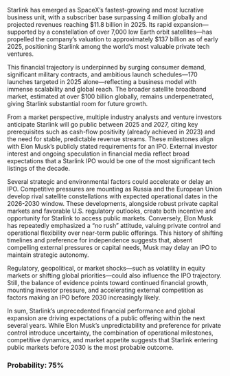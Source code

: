 Starlink has emerged as SpaceX’s fastest-growing and most lucrative business unit, with a subscriber base surpassing 4 million globally and projected revenues reaching $11.8 billion in 2025. Its rapid expansion—supported by a constellation of over 7,000 low Earth orbit satellites—has propelled the company’s valuation to approximately $137 billion as of early 2025, positioning Starlink among the world’s most valuable private tech ventures.

This financial trajectory is underpinned by surging consumer demand, significant military contracts, and ambitious launch schedules—170 launches targeted in 2025 alone—reflecting a business model with immense scalability and global reach. The broader satellite broadband market, estimated at over $100 billion globally, remains underpenetrated, giving Starlink substantial room for future growth.

From a market perspective, multiple industry analysts and venture investors anticipate Starlink will go public between 2025 and 2027, citing key prerequisites such as cash-flow positivity (already achieved in 2023) and the need for stable, predictable revenue streams. These milestones align with Elon Musk’s publicly stated requirements for an IPO. External investor interest and ongoing speculation in financial media reflect broad expectations that a Starlink IPO would be one of the most significant tech listings of the decade.

Several strategic and environmental factors could accelerate or delay an IPO. Competitive pressures are mounting as Russia and the European Union develop rival satellite constellations with expected operational dates in the 2026-2030 window. These developments, alongside robust private capital markets and favorable U.S. regulatory outlooks, create both incentive and opportunity for Starlink to access public markets. Conversely, Elon Musk has repeatedly emphasized a “no rush” attitude, valuing private control and operational flexibility over near-term public offerings. This history of shifting timelines and preference for independence suggests that, absent compelling external pressures or capital needs, Musk may delay an IPO to maintain strategic autonomy.

Regulatory, geopolitical, or market shocks—such as volatility in equity markets or shifting global priorities—could also influence the IPO trajectory. Still, the balance of evidence points toward continued financial growth, mounting investor pressure, and accelerating external competition as factors making an IPO before 2030 increasingly likely.

In sum, Starlink’s unprecedented financial performance and global expansion are driving expectations of a public offering within the next several years. While Elon Musk’s unpredictability and preference for private control introduce uncertainty, the combination of operational milestones, competitive dynamics, and market appetite suggests that Starlink entering public markets before 2030 is the most probable outcome.

### Probability: 75%